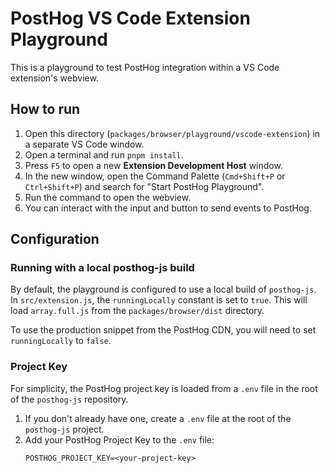 # PostHog VS Code Extension Playground

This is a playground to test PostHog integration within a VS Code extension's webview.

## How to run

1.  Open this directory (`packages/browser/playground/vscode-extension`) in a separate VS Code window.
2.  Open a terminal and run `pnpm install`.
3.  Press `F5` to open a new **Extension Development Host** window.
4.  In the new window, open the Command Palette (`Cmd+Shift+P` or `Ctrl+Shift+P`) and search for "Start PostHog Playground".
5.  Run the command to open the webview.
6.  You can interact with the input and button to send events to PostHog.

## Configuration

### Running with a local posthog-js build

By default, the playground is configured to use a local build of `posthog-js`. In `src/extension.js`, the `runningLocally` constant is set to `true`. This will load `array.full.js` from the `packages/browser/dist` directory.

To use the production snippet from the PostHog CDN, you will need to set `runningLocally` to `false`.

### Project Key

For simplicity, the PostHog project key is loaded from a `.env` file in the root of the `posthog-js` repository.

1.  If you don't already have one, create a `.env` file at the root of the `posthog-js` project.
2.  Add your PostHog Project Key to the `.env` file:
    ```
    POSTHOG_PROJECT_KEY=<your-project-key>
    ``` 